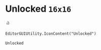 # Unlocked `16x16`
<img src="/img/Unlocked.png" width=16 height=16>

``` CSharp
EditorGUIUtility.IconContent("Unlocked")
```
```
Unlocked
```

